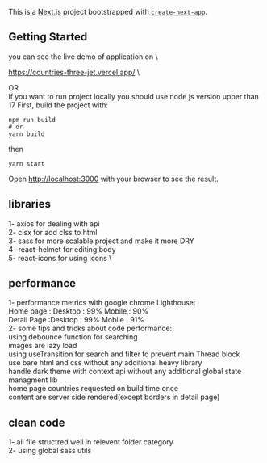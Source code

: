 This is a [Next.js](https://nextjs.org/) project bootstrapped with [`create-next-app`](https://github.com/vercel/next.js/tree/canary/packages/create-next-app).

## Getting Started

you can see the live demo of application on \

https://countries-three-jet.vercel.app/ \

OR \
if you want to run project locally
you should use node js version upper than 17
First, build the project with:

```
npm run build
# or
yarn build
```

then

```
yarn start
```

Open [http://localhost:3000](http://localhost:3000) with your browser to see the result.

## libraries

1- axios for dealing with api \
2- clsx for add clss to html \
3- sass for more scalable project and make it more DRY \
4- react-helmet for editing body \
5- react-icons for using icons \

## performance

1- performance metrics with google chrome Lighthouse:\
Home page : Desktop : 99% Mobile : 90% \
Detail Page :Desktop : 99% Mobile : 91% \
2- some tips and tricks about code performance: \
using debounce function for searching \
images are lazy load \
using useTransition for search and filter to prevent main Thread block \
use bare html and css without any additional heavy library \
handle dark theme with context api without any additional global state managment lib \
home page countries requested on build time once \
content are server side rendered(except borders in detail page)

## clean code

1- all file structred well in relevent folder category \
2- using global sass utils
